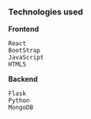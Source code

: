 ### **Technologies used**

**Frontend**

```
React
BootStrap
JavaScript
HTML5
```

**Backend**

```
Flask 
Python
MongoDB
```

